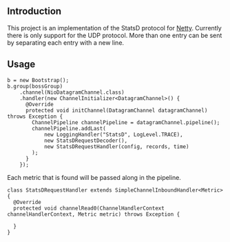 ## Introduction

This project is an implementation of the StatsD protocol for [Netty](http://netty.io/). Currently there is only support for
the UDP protocol. More than one entry can be sent by separating each entry with a new line.


## Usage

```
b = new Bootstrap();
b.group(bossGroup)
    .channel(NioDatagramChannel.class)
    .handler(new ChannelInitializer<DatagramChannel>() {
      @Override
      protected void initChannel(DatagramChannel datagramChannel) throws Exception {
        ChannelPipeline channelPipeline = datagramChannel.pipeline();
        channelPipeline.addLast(
            new LoggingHandler("StatsD", LogLevel.TRACE),
            new StatsDRequestDecoder(),
            new StatsDRequestHandler(config, records, time)
        );
      }
    });
```

Each metric that is found will be passed along in the pipeline.

```
class StatsDRequestHandler extends SimpleChannelInboundHandler<Metric> {
  @Override
  protected void channelRead0(ChannelHandlerContext channelHandlerContext, Metric metric) throws Exception {
  
  }
}
```